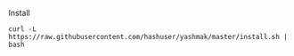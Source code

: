 Install
```
curl -L https://raw.githubusercontent.com/hashuser/yashmak/master/install.sh | bash
```
